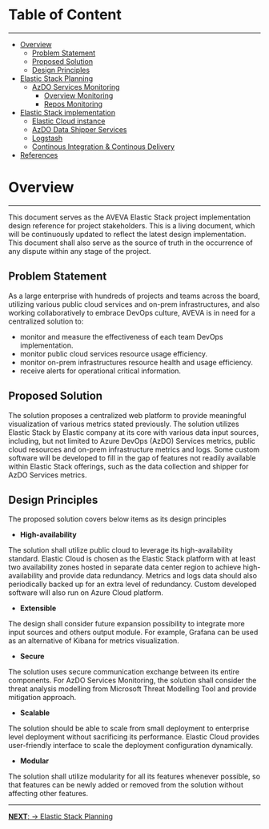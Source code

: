 # Table of Content
---

- [Overview](#overview)
    - [Problem Statement](#problem-statement)
    - [Proposed Solution](#proposed-solution)
    - [Design Principles](#design-principles)
- [Elastic Stack Planning](SubFiles/ElasticStackPlanning.md)
    - [AzDO Services Monitoring](SubFiles/ElasticStackPlanning.md#azdo-services-monitoring)
        - [Overview Monitoring](SubFiles/OverviewMonitoring.md)
        - [Repos Monitoring](SubFiles/ReposMonitoring.md)
- [Elastic Stack implementation](SubFiles/ElasticStackImplementation.md)
    - [Elastic Cloud instance](SubFiles/ElasticCloudInstance.md)
    - [AzDO Data Shipper Services](SubFiles/DataShipperServiceImplementation.md)
    - [Logstash](SubFiles/LogstashImplementation.md)
    - [Continous Integration & Continous Delivery](SubFiles/AzurePipelinesImplementation.md)
- [References](SubFiles/ElasticReferences.md)


# Overview
---

This document serves as the AVEVA Elastic Stack project implementation design reference for project stakeholders. This is a living document, which will be continuously updated to reflect the latest design implementation. This document shall also serve as the source of truth in the occurrence of any dispute within any stage of the project.

## Problem Statement

As a large enterprise with hundreds of projects and teams across the board, utilizing various public cloud services and on-prem infrastructures, and also working collaboratively to embrace DevOps culture, AVEVA is in need for a centralized solution to:

- monitor and measure the effectiveness of each team DevOps implementation.
- monitor public cloud services resource usage efficiency.
- monitor on-prem infrastructures resource health and usage efficiency.
- receive alerts for operational critical information.

## Proposed Solution

The solution proposes a centralized web platform to provide meaningful visualization of various metrics stated previously. The solution utilizes Elastic Stack by Elastic company at its core with various data input sources, including, but not limited to Azure DevOps (AzDO) Services metrics, public cloud resources and on-prem infrastructure metrics and logs. Some custom software will be developed to fill in the gap of features not readily available within Elastic Stack offerings, such as the data collection and shipper for AzDO Services metrics.

## Design Principles

The proposed solution covers below items as its design principles

- **High-availability**

The solution shall utilize public cloud to leverage its high-availability standard. Elastic Cloud is chosen as the Elastic Stack platform with at least two availability zones hosted in separate data center region to achieve high-availability and provide data redundancy. Metrics and logs data should also periodically backed up for an extra level of redundancy. Custom developed software will also run on Azure Cloud platform.

- **Extensible**

The design shall consider future expansion possibility to integrate more input sources and others output module. For example, Grafana can be used as an alternative of Kibana for metrics visualization.

- **Secure**

The solution uses secure communication exchange between its entire components. For AzDO Services Monitoring, the solution shall consider the threat analysis modelling from Microsoft Threat Modelling Tool and provide mitigation approach.

- **Scalable**

The solution should be able to scale from small deployment to enterprise level deployment without sacrificing its performance. Elastic Cloud provides user-friendly interface to scale the deployment configuration dynamically.

- **Modular**

The solution shall utilize modularity for all its features whenever possible, so that features can be newly added or removed from the solution without affecting other features.


---
[**NEXT**: &rarr; Elastic Stack Planning](/Documents/DesignDocument/SubFiles/ElasticStackPlanning.md)